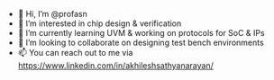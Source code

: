 - 👋 Hi, I’m @profasn
- 👀 I’m interested in chip design & verification
- 🌱 I’m currently learning UVM & working on protocols for SoC & IPs
- 💞️ I’m looking to collaborate on designing test bench environments
- 📫 You can reach out to me via https://www.linkedin.com/in/akhileshsathyanarayan/

<!---
profasn/profasn is a ✨ special ✨ repository because its `README.md` (this file) appears on your GitHub profile.
You can click the Preview link to take a look at your changes.
--->
